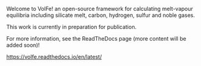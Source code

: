 Welcome to VolFe! an open-source framework for calculating melt-vapour equilibria including silicate melt, carbon, hydrogen, sulfur and noble gases. 

This work is currently in preparation for publication. 

For more information, see the ReadTheDocs page (more content will be added soon)!

https://volfe.readthedocs.io/en/latest/



